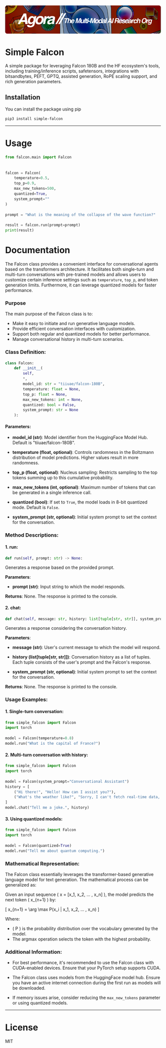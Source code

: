 [![Multi-Modality](agorabanner.png)](https://discord.gg/qUtxnK2NMf)

# Simple Falcon
A simple package for leveraging Falcon 180B and the HF ecosystem's tools, including training/inference scripts, safetensors, integrations with bitsandbytes, PEFT, GPTQ, assisted generation, RoPE scaling support, and rich generation parameters.


## Installation

You can install the package using pip

```bash
pip3 install simple-falcon
```
---

# Usage

```python
from falcon.main import Falcon


falcon = Falcon(
    temperature=0.5, 
    top_p=0.9, 
    max_new_tokens=500,
    quantized=True,
    system_prompt=""
)

prompt = "What is the meaning of the collapse of the wave function?"

result = falcon.run(prompt=prompt)
print(result)
```

# Documentation

The Falcon class provides a convenient interface for conversational agents based on the transformers architecture. It facilitates both single-turn and multi-turn conversations with pre-trained models and allows users to customize certain inference settings such as `temperature`, `top_p`, and token generation limits. Furthermore, it can leverage quantized models for faster performance.

### Purpose

The main purpose of the Falcon class is to:
- Make it easy to initiate and run generative language models.
- Provide efficient conversation interfaces with customization.
- Support both regular and quantized models for better performance.
- Manage conversational history in multi-turn scenarios.

### Class Definition:

```python
class Falcon:
    def __init__(
        self,
        *,
        model_id: str = "tiiuae/falcon-180B",
        temperature: float = None,
        top_p: float = None,
        max_new_tokens: int = None,
        quantized: bool = False,
        system_prompt: str = None
    ):
```

#### Parameters:

- **model_id (str)**: Model identifier from the HuggingFace Model Hub. Default is "tiiuae/falcon-180B".
  
- **temperature (float, optional)**: Controls randomness in the Boltzmann distribution of model predictions. Higher values result in more randomness.
  
- **top_p (float, optional)**: Nucleus sampling: Restricts sampling to the top tokens summing up to this cumulative probability.
  
- **max_new_tokens (int, optional)**: Maximum number of tokens that can be generated in a single inference call.
  
- **quantized (bool)**: If set to `True`, the model loads in 8-bit quantized mode. Default is `False`.
  
- **system_prompt (str, optional)**: Initial system prompt to set the context for the conversation.

### Method Descriptions:

#### 1. run:

```python
def run(self, prompt: str) -> None:
```

Generates a response based on the provided prompt.

**Parameters**:
- **prompt (str)**: Input string to which the model responds.

**Returns**: None. The response is printed to the console.

#### 2. chat:

```python
def chat(self, message: str, history: list[tuple[str, str]], system_prompt: str = None) -> None:
```

Generates a response considering the conversation history.

**Parameters**:
- **message (str)**: User's current message to which the model will respond.
  
- **history (list[tuple[str, str]])**: Conversation history as a list of tuples. Each tuple consists of the user's prompt and the Falcon's response.
  
- **system_prompt (str, optional)**: Initial system prompt to set the context for the conversation.

**Returns**: None. The response is printed to the console.

### Usage Examples:

#### 1. Single-turn conversation:

```python
from simple_falcon import Falcon
import torch

model = Falcon(temperature=0.8)
model.run("What is the capital of France?")
```

#### 2. Multi-turn conversation with history:

```python
from simple_falcon import Falcon
import torch

model = Falcon(system_prompt="Conversational Assistant")
history = [
    ("Hi there!", "Hello! How can I assist you?"),
    ("What's the weather like?", "Sorry, I can't fetch real-time data, but I can provide general info.")
]
model.chat("Tell me a joke.", history)
```

#### 3. Using quantized models:

```python
from simple_falcon import Falcon
import torch

model = Falcon(quantized=True)
model.run("Tell me about quantum computing.")
```

### Mathematical Representation:

The Falcon class essentially leverages the transformer-based generative language model for text generation. The mathematical process can be generalized as:

Given an input sequence \( x = [x_1, x_2, ... , x_n] \), the model predicts the next token \( x_{n+1} \) by:

\[ x_{n+1} = \arg \max P(x_i | x_1, x_2, ... , x_n) \]

Where:
- \( P \) is the probability distribution over the vocabulary generated by the model.
- The argmax operation selects the token with the highest probability.

### Additional Information:

- For best performance, it's recommended to use the Falcon class with CUDA-enabled devices. Ensure that your PyTorch setup supports CUDA.
  
- The Falcon class uses models from the HuggingFace model hub. Ensure you have an active internet connection during the first run as models will be downloaded.
  
- If memory issues arise, consider reducing the `max_new_tokens` parameter or using quantized models.

---

# License
MIT



